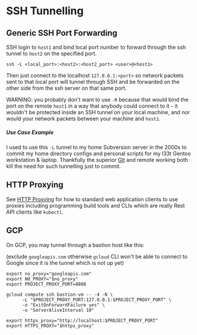 # SSH Tunnelling

<!-- INDEX_START -->
<!-- INDEX_END -->

## Generic SSH Port Forwarding

SSH login to `host1` and bind local port number to forward through the ssh tunnel to `host2` on the specified port.

```shell
ssh -L <local_port>:<host2>:<host2_port> <user>@<host1>
```

Then just connect to the localhost `127.0.0.1:<port>` so network packets sent to that local port will tunnel through
SSH and be forwarded on the other side from the ssh server on that same port.

WARNING: you probably don't want to use `-R` because that would bind the port on the remote `host1` in a way that
anybody could connect to it - it wouldn't be protected inside an SSH tunnel on your local machine, and nor would
your network packets between your machine and `host1`.

##### Use Case Example

I used to use this `-L` tunnel to my home Subversion server in the 2000s to commit my home directory configs and
personal scripts for my l33t Gentoo workstation & laptop. Thankfully the superior [Git](git.md) and remote working both
kill the need for such tunnelling just to commit.

## HTTP Proxying

See [HTTP Proxying](http-proxying.md) for how to standard web application clients to use proxies including
programming build tools and CLIs which are really Rest API clients like `kubectl`.

## GCP

On GCP, you may tunnel through a bastion host like this:

(exclude `googleapis.com` otherwise `gcloud` CLI won't be able to connect to Google since it is the tunnel which is
not up yet)

```shell
export no_proxy="googleapis.com"
export NO_PROXY="$no_proxy"
export PROJECT_PROXY_PORT=8888

gcloud compute ssh bastion-vm -- -4 -N \
      -L "$PROJECT_PROXY_PORT:127.0.0.1:$PROJECT_PROXY_PORT" \
      -o "ExitOnForwardFailure yes" \
      -o "ServerAliveInterval 10"

export https_proxy="http://localhost:$PROJECT_PROXY_PORT"
export HTTPS_PROXY="$https_proxy"
```
